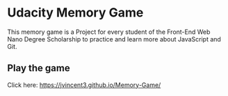 # Udacity Memory Game

This memory game is a Project for every student of the Front-End Web Nano Degree Scholarship to practice and learn more about JavaScript and Git.

## Play the game

Click here: https://jvincent3.github.io/Memory-Game/




